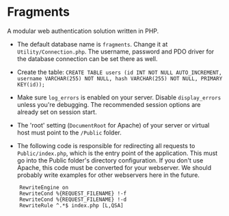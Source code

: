 # Fragments
A modular web authentication solution written in PHP.

- The default database name is `fragments`. Change it at `Utility/Connection.php`. The username, password and PDO driver for the database connection can be set there as well.

- Create the table: `CREATE TABLE users (id INT NOT NULL AUTO_INCREMENT, username VARCHAR(255) NOT NULL, hash VARCHAR(255) NOT NULL, PRIMARY KEY(id));`

- Make sure `log_errors` is enabled on your server. Disable `display_errors` unless you're debugging. The recommended session options are already set on session start.

- The 'root' setting (`DocumentRoot` for Apache) of your server or virtual host must point to the `/Public` folder.

- The following code is responsible for redirecting all requests to `Public/index.php`, which is the entry point of the application. This must go into the Public folder's directory configuration. If you don't use Apache, this code must be converted for your webserver. We should probably write examples for other webservers here in the future.
```
    RewriteEngine on
    RewriteCond %{REQUEST_FILENAME} !-f
    RewriteCond %{REQUEST_FILENAME} !-d
    RewriteRule ^.*$ index.php [L,QSA]
```

